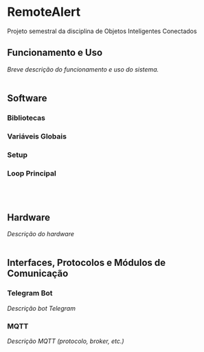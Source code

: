 # RemoteAlert
Projeto semestral da disciplina de Objetos Inteligentes Conectados

## Funcionamento e Uso
_Breve descrição do funcionamento e uso do sistema._
<br><br>

## Software
### Bibliotecas
### Variáveis Globais
### Setup
### Loop Principal
<br><br>

## Hardware
_Descrição do hardware_
<br><br>

## Interfaces, Protocolos e Módulos de Comunicação
### Telegram Bot
_Descrição bot Telegram_
### MQTT
_Descrição MQTT (protocolo, broker, etc.)_
